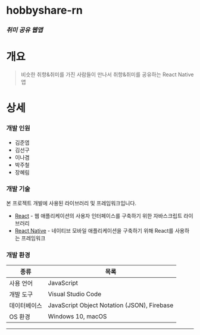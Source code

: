 # hobbyshare-rn
### _취미 공유 웹앱_

# 개요
>비슷한 취향&취미를 가진 사람들이 만나서 취향&취미를 공유하는 React Native 앱

# 상세
### 개발 인원
 - 김준엽
 - 김선구
 - 이나겸
 - 박주철
 - 장혜림

### 개발 기술
본 프로젝트 개발에 사용된 라이브러리 및 프레임워크입니다.
- [React] - 웹 애플리케이션의 사용자 인터페이스를 구축하기 위한 자바스크립트 라이브러리
- [React Native] - 네이티브 모바일 애플리케이션을 구축하기 위해 React를 사용하는 프레임워크

### 개발 환경
| 종류 | 목록 | 
| ------ | ------ |
| 사용 언어 | JavaScript |
| 개발 도구 | Visual Studio Code |
| 데이터베이스 | JavaScript Object Notation (JSON), Firebase |
| OS 환경 | Windows 10, macOS |

***

   [React]: <https://ko.legacy.reactjs.org/>
   [React Native]: <https://reactnative.dev/>